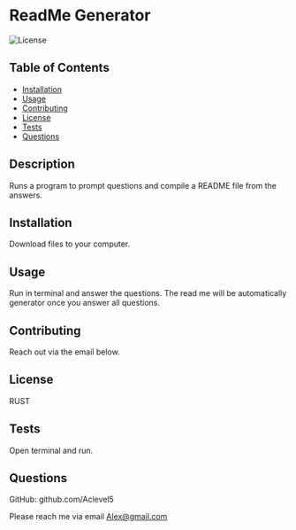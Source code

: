 # ReadMe Generator
![License](https://img.shields.io/badge/License-RUST-blue.svg)

## Table of Contents

- [Installation](#installation)
- [Usage](#usage)
- [Contributing](#contributing)
- [License](#license)
- [Tests](#tests)
- [Questions](#questions)


## Description
Runs a program to prompt questions and compile a README file from the answers.

## Installation
Download files to your computer.

## Usage
Run in terminal and answer the questions. The read me will be automatically generator once you answer all questions.

## Contributing
Reach out via the email below.

## License
RUST

## Tests
Open terminal and run.

## Questions
GitHub: github.com/Aclevel5

Please reach me via email Alex@gmail.com

